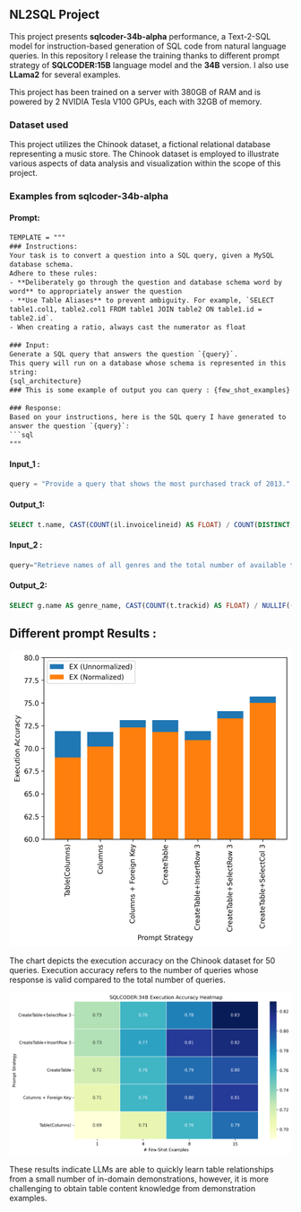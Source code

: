 ## NL2SQL Project

This project presents **sqlcoder-34b-alpha** performance, a Text-2-SQL model for instruction-based generation of SQL code from natural language queries. In this repository I release the training thanks to different prompt strategy of **SQLCODER:15B** language model and the **34B** version. I also use **LLama2** for several examples.

This project has been trained on a server with 380GB of RAM and is powered by 2 NVIDIA Tesla V100 GPUs, each with 32GB of memory.

### Dataset used 

This project utilizes the Chinook dataset, a fictional relational database representing a music store. The Chinook dataset is employed to illustrate various aspects of data analysis and visualization within the scope of this project.

### Examples from sqlcoder-34b-alpha

#### Prompt:

```
TEMPLATE = """ 
### Instructions:
Your task is to convert a question into a SQL query, given a MySQL database schema.
Adhere to these rules:
- **Deliberately go through the question and database schema word by word** to appropriately answer the question
- **Use Table Aliases** to prevent ambiguity. For example, `SELECT table1.col1, table2.col1 FROM table1 JOIN table2 ON table1.id = table2.id`.
- When creating a ratio, always cast the numerator as float

### Input:
Generate a SQL query that answers the question `{query}`.
This query will run on a database whose schema is represented in this string:
{sql_architecture}
### This is some example of output you can query : {few_shot_examples}

### Response:
Based on your instructions, here is the SQL query I have generated to answer the question `{query}`:
```sql
"""
```


#### Input_1 :

```python
query = "Provide a query that shows the most purchased track of 2013."
```

#### Output_1:

```sql
SELECT t.name, CAST(COUNT(il.invoicelineid) AS FLOAT) / COUNT(DISTINCT c.customerid) AS purchase_ratio FROM track AS t JOIN invoiceline AS il ON t.trackid = il.trackid JOIN invoice AS i ON il.invoiceid = i.invoiceid JOIN customer AS c ON i.customerid = c.customerid WHERE YEAR(i.invoicedate) = 2013 GROUP BY t.name ORDER BY purchase_ratio DESC LIMIT 1;
```

#### Input_2 :

```python
query="Retrieve names of all genres and the total number of available tracks for each genre."
```

#### Output_2:

```sql
SELECT g.name AS genre_name, CAST(COUNT(t.trackid) AS FLOAT) / NULLIF((SELECT COUNT(trackid) FROM track), 0) AS track_ratio FROM genre AS g JOIN track AS t ON g.genreid = t.genreid GROUP BY g.name ORDER BY track_ratio DESC NULLS LAST;
```

## Different prompt Results : 

![My Image](figures/ex_accuracy.png)

The chart depicts the execution accuracy on the Chinook dataset for 50 queries. Execution accuracy refers to the number of queries whose response is valid compared to the total number of queries.






![My Image](figures/ex_accuracy_heatmap.png)

These results indicate LLMs are able to quickly learn table relationships from a small number of in-domain demonstrations, however, it is more challenging to obtain table content knowledge from demonstration examples.


